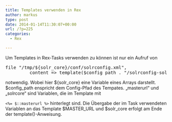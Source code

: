 ```yaml
---
title: Templates verwenden in Rex
author: markus
type: post
date: 2014-01-14T11:30:07+00:00
url: /?p=225
categories:
  - Rex

---
```

Um Templates in Rex-Tasks verwenden zu können ist nur ein Aufruf von 

<pre>file "/tmp/${solr_core}/conf/solrconfig.xml",
         content => template($config_path . "/solrconfig-solrslaves.xml", masterurl => $MASTER_URL, solrcore => $solr_core);</pre>

notwendig. Wobei hier ${solr\_core} eine Variable eines Arrays darstellt. $config\_path enspricht dem Config-Pfad des Tempates. &#8222;masterurl&#8220; und &#8222;solrcore&#8220; sind Variablen, die im Template mit
  
`<%= $::masterurl %>` hinterlegt sind. Die Übergabe der im Task verwendeten Variablen an das Template $MASTER\_URL und $solr\_core erfolgt am Ende der template()-Anweisung.